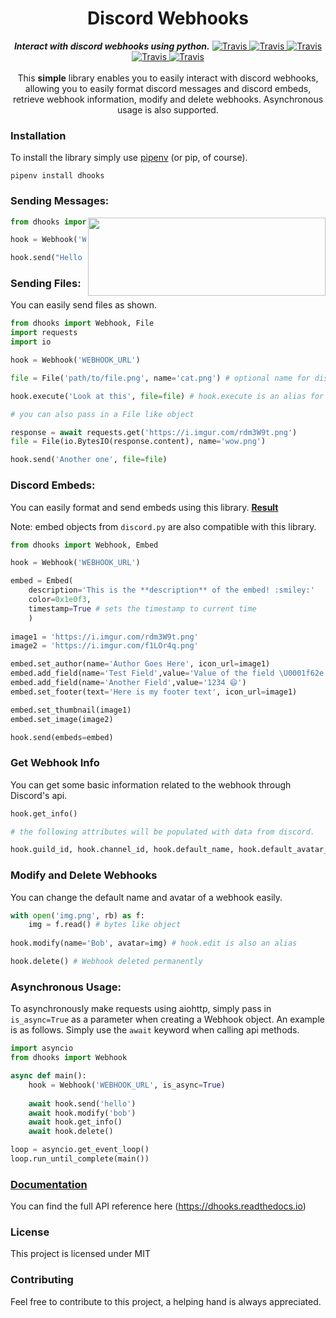 
<h1 align="center">Discord Webhooks</h1>

<div align="center">
    <strong><i>Interact with discord webhooks using python.</i></strong>
    
<a href="https://travis-ci.com/kyb3r/dhooks">
  <img src="https://img.shields.io/travis/com/kyb3r/dhooks/master.svg?style=for-the-badge" alt="Travis" />
</a>

<a href="https://github.com/kyb3r/dhooks/blob/master/LICENSE">
  <img src="https://img.shields.io/github/license/kyb3r/dhooks.svg?style=for-the-badge" alt="Travis" />
</a>

<a href="https://pypi.org/project/dhooks/">
  <img src="https://img.shields.io/pypi/v/dhooks.svg?style=for-the-badge" alt="Travis" />
</a>

<a href="https://pypi.org/project/dhooks/">
  <img src="https://img.shields.io/pypi/pyversions/dhooks.svg?style=for-the-badge" alt="Travis" />
</a>

<a href="https://pypi.org/project/dhooks/">
  <img src="https://img.shields.io/pypi/dm/dhooks.svg?style=for-the-badge" alt="Travis" />
</a>

</div>
<br>
<div align="center">
    This <strong>simple</strong> library enables you to easily interact with discord webhooks, allowing you to easily format discord messages and discord embeds, retrieve webhook information, modify and delete webhooks. Asynchronous usage is also supported.

</div>





### Installation
To install the library simply use [pipenv](http://pipenv.org/) (or pip, of course).

```
pipenv install dhooks
```

### Sending Messages:

<img src='https://i.imgur.com/8wu283y.png' align='right' width='380' height='125'>

```py
from dhooks import Webhook

hook = Webhook('WEBHOOK_URL')

hook.send("Hello there! I'm a webhook :open_mouth:")
```

### Sending Files:
You can easily send files as shown.
```py
from dhooks import Webhook, File
import requests
import io

hook = Webhook('WEBHOOK_URL')

file = File('path/to/file.png', name='cat.png') # optional name for discord

hook.execute('Look at this', file=file) # hook.execute is an alias for hook.send

# you can also pass in a File like object

response = await requests.get('https://i.imgur.com/rdm3W9t.png')
file = File(io.BytesIO(response.content), name='wow.png')

hook.send('Another one', file=file)
```

### Discord Embeds:
You can easily format and send embeds using this library. [**Result**](https://i.imgur.com/8Ms4OID.png)

Note: embed objects from `discord.py` are also compatible with this library.
```py
from dhooks import Webhook, Embed

hook = Webhook('WEBHOOK_URL')

embed = Embed(
    description='This is the **description** of the embed! :smiley:'
    color=0x1e0f3,
    timestamp=True # sets the timestamp to current time
    )
   
image1 = 'https://i.imgur.com/rdm3W9t.png'
image2 = 'https://i.imgur.com/f1LOr4q.png'

embed.set_author(name='Author Goes Here', icon_url=image1)
embed.add_field(name='Test Field',value='Value of the field \U0001f62e')
embed.add_field(name='Another Field',value='1234 😄')
embed.set_footer(text='Here is my footer text', icon_url=image1)

embed.set_thumbnail(image1)
embed.set_image(image2)

hook.send(embeds=embed)
```

### Get Webhook Info
You can get some basic information related to the webhook through Discord's api.

```py
hook.get_info()

# the following attributes will be populated with data from discord.

hook.guild_id, hook.channel_id, hook.default_name, hook.default_avatar_url 
```

### Modify and Delete Webhooks
You can change the default name and avatar of a webhook easily.
```py
with open('img.png', rb) as f:
    img = f.read() # bytes like object
    
hook.modify(name='Bob', avatar=img) # hook.edit is also an alias

hook.delete() # Webhook deleted permanently
```

### Asynchronous Usage:

To asynchronously make requests using aiohttp, simply pass in `is_async=True` as a parameter when creating a Webhook object. An example is as follows. Simply use the `await` keyword when calling api methods.

```py
import asyncio
from dhooks import Webhook

async def main():
    hook = Webhook('WEBHOOK_URL', is_async=True)
    
    await hook.send('hello') 
    await hook.modify('bob')
    await hook.get_info()
    await hook.delete()

loop = asyncio.get_event_loop()
loop.run_until_complete(main())
```
### [Documentation](https://dhooks.readthedocs.io)
You can find the full API reference here (https://dhooks.readthedocs.io)

### License
This project is licensed under MIT

### Contributing
Feel free to contribute to this project, a helping hand is always appreciated.

